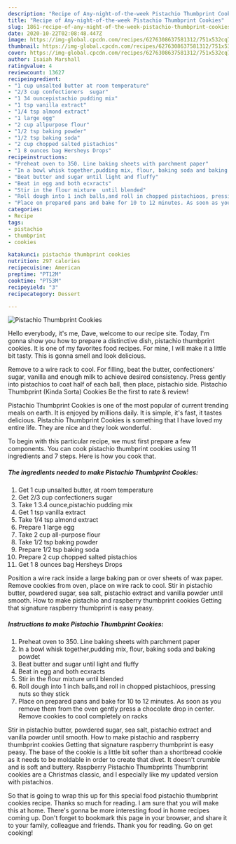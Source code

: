 ```yaml
---
description: "Recipe of Any-night-of-the-week Pistachio Thumbprint Cookies"
title: "Recipe of Any-night-of-the-week Pistachio Thumbprint Cookies"
slug: 1861-recipe-of-any-night-of-the-week-pistachio-thumbprint-cookies
date: 2020-10-22T02:08:48.447Z
image: https://img-global.cpcdn.com/recipes/6276308637581312/751x532cq70/pistachio-thumbprint-cookies-recipe-main-photo.jpg
thumbnail: https://img-global.cpcdn.com/recipes/6276308637581312/751x532cq70/pistachio-thumbprint-cookies-recipe-main-photo.jpg
cover: https://img-global.cpcdn.com/recipes/6276308637581312/751x532cq70/pistachio-thumbprint-cookies-recipe-main-photo.jpg
author: Isaiah Marshall
ratingvalue: 4
reviewcount: 13627
recipeingredient:
- "1 cup unsalted butter at room temperature"
- "2/3 cup confectioners  sugar"
- "1 34 ouncepistachio pudding mix"
- "1 tsp vanilla extract"
- "1/4 tsp almond extract"
- "1 large egg"
- "2 cup allpurpose flour"
- "1/2 tsp baking powder"
- "1/2 tsp baking soda"
- "2 cup chopped salted pistachios"
- "1 8 ounces bag Hersheys Drops"
recipeinstructions:
- "Preheat oven to 350. Line baking sheets with parchment paper"
- "In a bowl whisk together,pudding mix, flour, baking soda and baking powdet"
- "Beat butter and sugar until light and fluffy"
- "Beat in egg and both ecxracts"
- "Stir in the flour mixture  until blended"
- "Roll dough into 1 inch balls,and roll in chopped pistachioos, pressing nuts so they stick"
- "Place on prepared pans and bake for 10 to 12 minutes. As soon as you remove them from the oven gently press a chocolate drop in center. Remove cookies to cool completely  on racks"
categories:
- Recipe
tags:
- pistachio
- thumbprint
- cookies

katakunci: pistachio thumbprint cookies 
nutrition: 297 calories
recipecuisine: American
preptime: "PT12M"
cooktime: "PT53M"
recipeyield: "3"
recipecategory: Dessert

---
```



![Pistachio Thumbprint Cookies](https://img-global.cpcdn.com/recipes/6276308637581312/751x532cq70/pistachio-thumbprint-cookies-recipe-main-photo.jpg)

Hello everybody, it's me, Dave, welcome to our recipe site. Today, I'm gonna show you how to prepare a distinctive dish, pistachio thumbprint cookies. It is one of my favorites food recipes. For mine, I will make it a little bit tasty. This is gonna smell and look delicious.

Remove to a wire rack to cool. For filling, beat the butter, confectioners&#39; sugar, vanilla and enough milk to achieve desired consistency. Press gently into pistachios to coat half of each ball, then place, pistachio side. Pistachio Thumbprint (Kinda Sorta) Cookies Be the first to rate &amp; review!

Pistachio Thumbprint Cookies is one of the most popular of current trending meals on earth. It is enjoyed by millions daily. It is simple, it's fast, it tastes delicious. Pistachio Thumbprint Cookies is something that I have loved my entire life. They are nice and they look wonderful.


To begin with this particular recipe, we must first prepare a few components. You can cook pistachio thumbprint cookies using 11 ingredients and 7 steps. Here is how you cook that.

<!--inarticleads1-->

##### The ingredients needed to make Pistachio Thumbprint Cookies:

1. Get 1 cup unsalted butter, at room temperature
1. Get 2/3 cup confectioners  sugar
1. Take 1 3.4 ounce,pistachio pudding mix
1. Get 1 tsp vanilla extract
1. Take 1/4 tsp almond extract
1. Prepare 1 large egg
1. Take 2 cup all-purpose flour
1. Take 1/2 tsp baking powder
1. Prepare 1/2 tsp baking soda
1. Prepare 2 cup chopped salted pistachios
1. Get 1 8 ounces bag Hersheys Drops


Position a wire rack inside a large baking pan or over sheets of wax paper. Remove cookies from oven, place on wire rack to cool. Stir in pistachio butter, powdered sugar, sea salt, pistachio extract and vanilla powder until smooth. How to make pistachio and raspberry thumbprint cookies Getting that signature raspberry thumbprint is easy peasy. 

<!--inarticleads2-->

##### Instructions to make Pistachio Thumbprint Cookies:

1. Preheat oven to 350. Line baking sheets with parchment paper
1. In a bowl whisk together,pudding mix, flour, baking soda and baking powdet
1. Beat butter and sugar until light and fluffy
1. Beat in egg and both ecxracts
1. Stir in the flour mixture  until blended
1. Roll dough into 1 inch balls,and roll in chopped pistachioos, pressing nuts so they stick
1. Place on prepared pans and bake for 10 to 12 minutes. As soon as you remove them from the oven gently press a chocolate drop in center. Remove cookies to cool completely  on racks


Stir in pistachio butter, powdered sugar, sea salt, pistachio extract and vanilla powder until smooth. How to make pistachio and raspberry thumbprint cookies Getting that signature raspberry thumbprint is easy peasy. The base of the cookie is a little bit softer than a shortbread cookie as it needs to be moldable in order to create that divet. It doesn&#39;t crumble and is soft and buttery. Raspberry Pistachio Thumbprints Thumbprint cookies are a Christmas classic, and I especially like my updated version with pistachios. 

So that is going to wrap this up for this special food pistachio thumbprint cookies recipe. Thanks so much for reading. I am sure that you will make this at home. There's gonna be more interesting food in home recipes coming up. Don't forget to bookmark this page in your browser, and share it to your family, colleague and friends. Thank you for reading. Go on get cooking!
